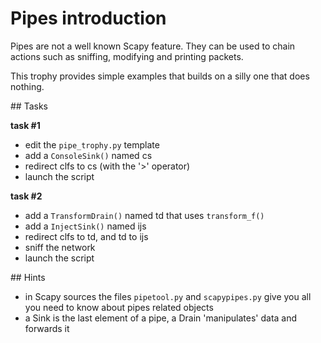 # Pipes introduction

Pipes are not a well known Scapy feature. They can be used to chain actions such
as sniffing, modifying and printing packets.

This trophy provides simple examples that builds on a silly one that does
nothing.

## Tasks

**task #1**

- edit the `pipe_trophy.py` template
- add a `ConsoleSink()` named cs
- redirect clfs to cs (with the '>' operator)
- launch the script

**task #2**

- add a `TransformDrain()` named td that uses `transform_f()`
- add a `InjectSink()` named ijs
- redirect clfs to td, and td to ijs
- sniff the network
- launch the script


## Hints

- in Scapy sources the files `pipetool.py` and `scapypipes.py` give you all you
  need to know about pipes related objects
- a Sink is the last element of a pipe,  a Drain 'manipulates' data and forwards
  it

